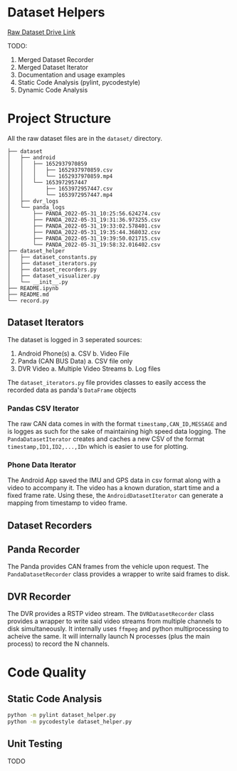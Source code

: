 # Dataset Helpers

[Raw Dataset Drive Link](https://drive.google.com/drive/folders/1ouZk8stDobJtpDvYKBPKg0bWNR6bIX-U?usp=sharing)

TODO:
1. Merged Dataset Recorder
2. Merged Dataset Iterator
3. Documentation and usage examples
4. Static Code Analysis (pylint, pycodestyle)
5. Dynamic Code Analysis 

# Project Structure

All the raw dataset files are in the `dataset/` directory.

```
├── dataset
│   ├── android
│   │   ├── 1652937970859
│   │   │   ├── 1652937970859.csv
│   │   │   └── 1652937970859.mp4
│   │   └── 1653972957447
│   │       ├── 1653972957447.csv
│   │       └── 1653972957447.mp4
│   ├── dvr_logs
│   └── panda_logs
│       ├── PANDA_2022-05-31_10:25:56.624274.csv
│       ├── PANDA_2022-05-31_19:31:36.973255.csv
│       ├── PANDA_2022-05-31_19:33:02.578401.csv
│       ├── PANDA_2022-05-31_19:35:44.368032.csv
│       ├── PANDA_2022-05-31_19:39:50.021715.csv
│       └── PANDA_2022-05-31_19:58:32.016402.csv
├── dataset_helper
│   ├── dataset_constants.py
│   ├── dataset_iterators.py
│   ├── dataset_recorders.py
│   ├── dataset_visualizer.py
│   └── __init__.py
├── README.ipynb
├── README.md
└── record.py
```

## Dataset Iterators

The dataset is logged in 3 seperated sources:
1. Android Phone(s)
    a. CSV
    b. Video File
2. Panda (CAN BUS Data)
    a. CSV file only
3. DVR Video
    a. Multiple Video Streams
    b. Log files

The `dataset_iterators.py` file provides classes to easily access the recorded data as panda's `DataFrame` objects

### Pandas CSV Iterator

The raw CAN data comes in with the format `timestamp,CAN_ID,MESSAGE` and is logges as such for the sake of maintaining high speed data logging. The `PandaDatasetIterator` creates and caches a new CSV of the format `timestamp,ID1,ID2,...,IDn` which is easier to use for plotting.

### Phone Data Iterator

The Android App saved the IMU and GPS data in csv format along with a video to accompany it. The video has a known duration, start time and a fixed frame rate. Using these, the `AndroidDatasetIterator` can generate a mapping from timestamp to video frame.

## Dataset Recorders

## Panda Recorder

The Panda provides CAN frames from the vehicle upon request. The `PandaDatasetRecorder` class provides a wrapper to write said frames to disk.

## DVR Recorder

The DVR provides a RSTP video stream. The `DVRDatasetRecorder` class provides a wrapper to write said video streams from multiple channels to disk simultaneously. It internally uses `ffmpeg` and python multiprocessing to acheive the same. It will internally launch N processes (plus the main process) to record the N channels.

# Code Quality

## Static Code Analysis

```bash
python -m pylint dataset_helper.py
python -m pycodestyle dataset_helper.py
```

## Unit Testing

TODO